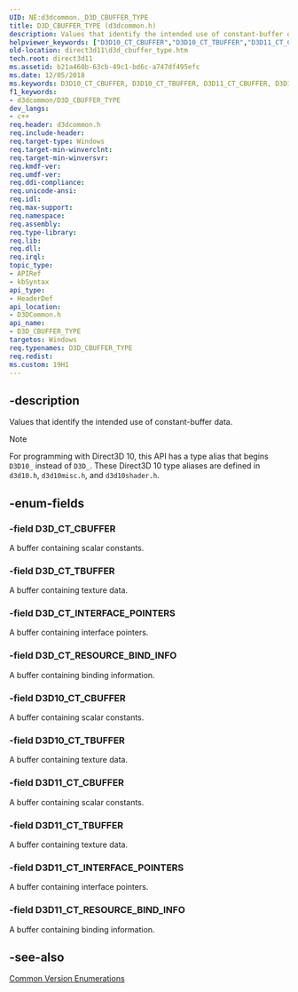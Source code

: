 ```yaml
---
UID: NE:d3dcommon._D3D_CBUFFER_TYPE
title: D3D_CBUFFER_TYPE (d3dcommon.h)
description: Values that identify the intended use of constant-buffer data.
helpviewer_keywords: ["D3D10_CT_CBUFFER","D3D10_CT_TBUFFER","D3D11_CT_CBUFFER","D3D11_CT_INTERFACE_POINTERS","D3D11_CT_RESOURCE_BIND_INFO","D3D11_CT_TBUFFER","D3D_CBUFFER_TYPE","D3D_CBUFFER_TYPE enumeration [Direct3D 11]","D3D_CT_CBUFFER","D3D_CT_INTERFACE_POINTERS","D3D_CT_RESOURCE_BIND_INFO","D3D_CT_TBUFFER","d3dcommon/D3D10_CT_CBUFFER","d3dcommon/D3D10_CT_TBUFFER","d3dcommon/D3D11_CT_CBUFFER","d3dcommon/D3D11_CT_INTERFACE_POINTERS","d3dcommon/D3D11_CT_RESOURCE_BIND_INFO","d3dcommon/D3D11_CT_TBUFFER","d3dcommon/D3D_CBUFFER_TYPE","d3dcommon/D3D_CT_CBUFFER","d3dcommon/D3D_CT_INTERFACE_POINTERS","d3dcommon/D3D_CT_RESOURCE_BIND_INFO","d3dcommon/D3D_CT_TBUFFER","direct3d11.d3d_cbuffer_type"]
old-location: direct3d11\d3d_cbuffer_type.htm
tech.root: direct3d11
ms.assetid: b21a460b-63cb-49c1-bd6c-a747df495efc
ms.date: 12/05/2018
ms.keywords: D3D10_CT_CBUFFER, D3D10_CT_TBUFFER, D3D11_CT_CBUFFER, D3D11_CT_INTERFACE_POINTERS, D3D11_CT_RESOURCE_BIND_INFO, D3D11_CT_TBUFFER, D3D_CBUFFER_TYPE, D3D_CBUFFER_TYPE enumeration [Direct3D 11], D3D_CT_CBUFFER, D3D_CT_INTERFACE_POINTERS, D3D_CT_RESOURCE_BIND_INFO, D3D_CT_TBUFFER, d3dcommon/D3D10_CT_CBUFFER, d3dcommon/D3D10_CT_TBUFFER, d3dcommon/D3D11_CT_CBUFFER, d3dcommon/D3D11_CT_INTERFACE_POINTERS, d3dcommon/D3D11_CT_RESOURCE_BIND_INFO, d3dcommon/D3D11_CT_TBUFFER, d3dcommon/D3D_CBUFFER_TYPE, d3dcommon/D3D_CT_CBUFFER, d3dcommon/D3D_CT_INTERFACE_POINTERS, d3dcommon/D3D_CT_RESOURCE_BIND_INFO, d3dcommon/D3D_CT_TBUFFER, direct3d11.d3d_cbuffer_type
f1_keywords:
- d3dcommon/D3D_CBUFFER_TYPE
dev_langs:
- c++
req.header: d3dcommon.h
req.include-header: 
req.target-type: Windows
req.target-min-winverclnt: 
req.target-min-winversvr: 
req.kmdf-ver: 
req.umdf-ver: 
req.ddi-compliance: 
req.unicode-ansi: 
req.idl: 
req.max-support: 
req.namespace: 
req.assembly: 
req.type-library: 
req.lib: 
req.dll: 
req.irql: 
topic_type:
- APIRef
- kbSyntax
api_type:
- HeaderDef
api_location:
- D3DCommon.h
api_name:
- D3D_CBUFFER_TYPE
targetos: Windows
req.typenames: D3D_CBUFFER_TYPE
req.redist: 
ms.custom: 19H1
---
```


## -description

Values that identify the intended use of constant-buffer data. 

> [!NOTE]
> For programming with Direct3D 10, this API has a type alias that begins `D3D10_` instead of `D3D_`. These Direct3D 10 type aliases are defined in `d3d10.h`, `d3d10misc.h`, and `d3d10shader.h`.

## -enum-fields

### -field D3D_CT_CBUFFER

A buffer containing scalar constants.

### -field D3D_CT_TBUFFER

A buffer containing texture data.

### -field D3D_CT_INTERFACE_POINTERS

A buffer containing interface pointers.

### -field D3D_CT_RESOURCE_BIND_INFO

A buffer containing binding information.

### -field D3D10_CT_CBUFFER

A buffer containing scalar constants.

### -field D3D10_CT_TBUFFER

A buffer containing texture data.

### -field D3D11_CT_CBUFFER

A buffer containing scalar constants.

### -field D3D11_CT_TBUFFER

A buffer containing texture data.

### -field D3D11_CT_INTERFACE_POINTERS

A buffer containing interface pointers.

### -field D3D11_CT_RESOURCE_BIND_INFO

A buffer containing binding information.

## -see-also

<a href="https://docs.microsoft.com/windows/desktop/direct3d11/d3d11-graphics-reference-d3d11-common-enumerations">Common Version Enumerations</a>
